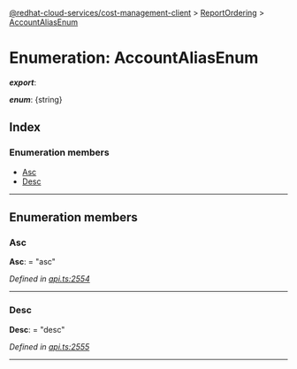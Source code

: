 [@redhat-cloud-services/cost-management-client](../README.md) > [ReportOrdering](../modules/reportordering.md) > [AccountAliasEnum](../enums/reportordering.accountaliasenum.md)

# Enumeration: AccountAliasEnum

*__export__*: 

*__enum__*: {string}

## Index

### Enumeration members

* [Asc](reportordering.accountaliasenum.md#asc)
* [Desc](reportordering.accountaliasenum.md#desc)

---

## Enumeration members

<a id="asc"></a>

###  Asc

**Asc**:  = "asc"

*Defined in [api.ts:2554](https://github.com/karelhala/javascript-clients/blob/master/packages/cost-management/api.ts#L2554)*

___
<a id="desc"></a>

###  Desc

**Desc**:  = "desc"

*Defined in [api.ts:2555](https://github.com/karelhala/javascript-clients/blob/master/packages/cost-management/api.ts#L2555)*

___

